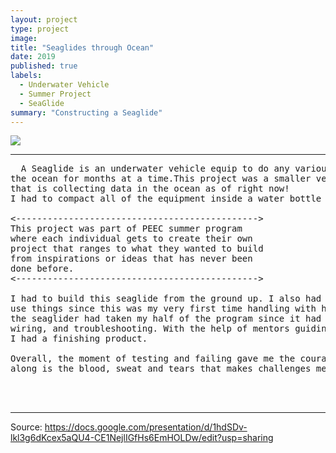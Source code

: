 ```yaml
---
layout: project
type: project
image: 
title: "Seaglides through Ocean"
date: 2019
published: true
labels:
  - Underwater Vehicle
  - Summer Project
  - SeaGlide
summary: "Constructing a Seaglide"
---
```


<img src=".. img/IMG_8157.jpg">



<hr>

<pre>
  A Seaglide is an underwater vehicle equip to do any various mission that could last in
the ocean for months at a time.This project was a smaller version of an orignal seaglider
that is collecting data in the ocean as of right now!
I had to compact all of the equipment inside a water bottle which was the neatest thing.
  
<---------------------------------------------->
This project was part of PEEC summer program
where each individual gets to create their own
project that ranges to what they wanted to build 
from inspirations or ideas that has never been 
done before.
<---------------------------------------------->

I had to build this seaglide from the ground up. I also had to follow some tutorials on how to
use things since this was my very first time handling with heated and toxic materials. Building 
the seaglider had taken my half of the program since it had consists of dedigning, soldering, 
wiring, and troubleshooting. With the help of mentors guiding me throught the process,
I had a finishing product.

Overall, the moment of testing and failing gave me the courage to not give up because what comes 
along is the blood, sweat and tears that makes challenges memorable and knowledgeable.



</pre>

<hr>

Source: <https://docs.google.com/presentation/d/1hdSDv-lkl3g6dKcex5aQU4-CE1NejlIGfHs6EmHOLDw/edit?usp=sharing>
